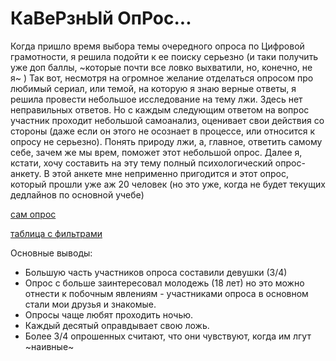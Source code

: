 # КаВеРзнЫй ОпРос...
Когда пришло время выбора темы очередного опроса по Цифровой грамотности, я решила подойти к ее поиску серьезно (и таки получить уже доп баллы, ~которые почти все ловко выхватили, но, конечно, не я~ )
Так вот, несмотря на огромное желание отделаться опросом про любимый сериал, или темой, на которую я знаю верные ответы, я решила провести небольшое исследование на тему лжи. Здесь нет неправильных ответов. Но с каждым следующим ответом на вопрос участник проходит небольшой самоанализ, оценивает свои действия со стороны (даже если он этого не осознает в процессе, или относится к опросу не серьезно).
Понять природу лжи, а, главное, ответить самому себе, зачем же мы врем, поможет этот небольшой опрос. Далее я, кстати, хочу составить на эту тему полный психологический опрос-анкету. В этой анкете мне неприменно пригодится и этот опрос, который прошли уже аж 20 человек (но это уже, когда не будет текущих дедлайнов по основной учебe)



[сам опрос](https://docs.google.com/forms/d/1M5JR8Rop6Vq3Mm3YQ4hJaYmeZQt2AZ4sdXmd7YbFXYk/edit#responses)

[таблица с фильтрами](https://docs.google.com/spreadsheets/d/1HaWsyYOMTjjCG3leYzeu-CUsOF2cdXCAi0blRacG6JI/edit#gid=666487315&fvid=814509435)

Основные выводы:

- Большую часть участников опроса составили девушки (3/4)
- Опрос с больше заинтересовал молодежь (18 лет) но это можно отнести к побочным явлениям - участниками опроса в основном стали мои друзья и знакомые.
- Опросы чаще любят проходить ночью.
- Каждый десятый оправдывает свою ложь.
- Более 3/4 опрошенных считают, что они чувствуют, когда им лгут ~наивные~
